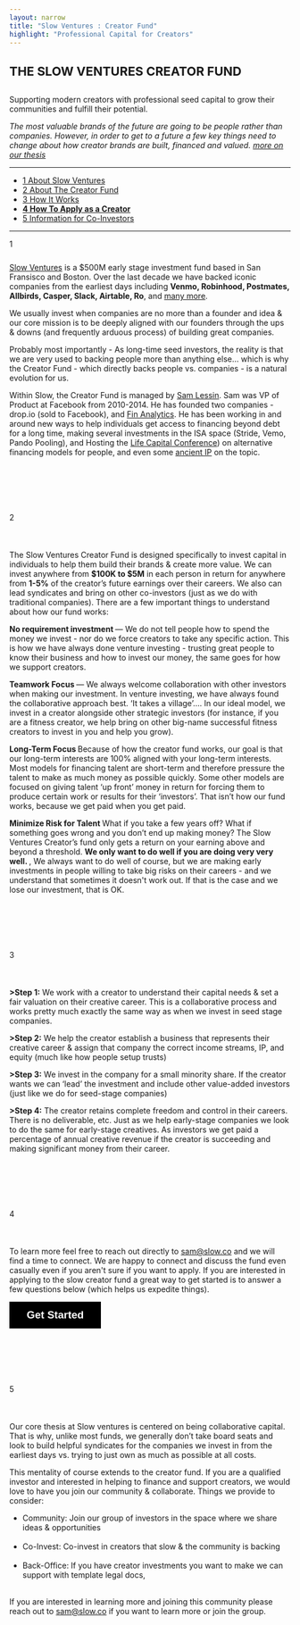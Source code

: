 ```yaml
---
layout: narrow
title: "Slow Ventures : Creator Fund"
highlight: "Professional Capital for Creators"
---
```


<h4 style="font-size: 22px">THE SLOW VENTURES CREATOR FUND</h4> 

Supporting modern creators with professional seed capital to grow their communities and fulfill their potential.

*The most valuable brands of the future are going to be people rather than companies.  However, in order to get to a future a few key things need to change about how creator brands are built, financed and valued. [more on our thesis](http://creator.slow.co/thesis)*

<hr>

<ul>
  <li><a href="#sv">1 About Slow Ventures</a></li>
  <li><a href="#if">2 About The Creator Fund</a></li>
  <li><a href="#how">3 How It Works</a></li>  
  <li><b><a href="#apply">4 How To Apply as a Creator</a></b></li>
  <li><a href="#co">5 Information for Co-Investors</a></li>
</ul>

<hr>

<p id="sv" style="margin-top: 10px; margin-bottom: 25px;">1</p>

[Slow Ventures](http://www.slow.co) is a $500M early stage investment fund based in San Fransisco and Boston.  Over the last decade we have backed iconic companies from the earliest days including <b>Venmo, Robinhood, Postmates, Allbirds, Casper, Slack, Airtable, Ro</b>, and [many more](http://main.slow.co/about/).  

We usually invest when companies are no more than a founder and idea & our core mission is to be deeply aligned with our founders through the ups & downs (and frequently arduous process) of building great companies.

Probably most importantly - As long-time seed investors, the reality is that we are very used to backing people more than anything else… which is why the Creator Fund - which directly backs people vs. companies - is a natural evolution for us. 

Within Slow, the Creator Fund is managed by [Sam Lessin](https://www.twitter.com/lessin).  Sam was VP of Product at Facebook from 2010-2014.  He has founded two companies - drop.io (sold to Facebook), and [Fin Analytics](https://www.fin.com).  He has been working in and around new ways to help individuals get access to financing beyond debt for a long time, making several investments in the ISA space (Stride, Vemo, Pando Pooling), and Hosting the [Life Capital Conference](http://www.lifecapital.com/)) on alternative financing models for people, and even some [ancient IP](https://patents.google.com/patent/US20020133445A1/en?oq=samuel+lessin+marketplace) on the topic. 

<p id="if" style="margin-top: 100px; margin-bottom: 50px;">2</p>

The Slow Ventures Creator Fund is designed specifically to invest capital in individuals to help them build their brands & create more value.  We can invest anywhere from **$100K to $5M** in each person in return for anywhere from **1-5%** of the creator’s future earnings over their careers.  We also can lead syndicates and bring on other co-investors (just as we do with traditional companies).  There are a few important things to understand about how our fund works: 

<b> No requirement investment </b> — We do not tell people how to spend the money we invest - nor do we force creators to take any specific action.  This is how we have always done venture investing - trusting great people to know their business and how to invest our money, the same goes for how we support creators.

<b> Teamwork Focus </b> — We always welcome collaboration with other investors when making our investment.  In venture investing, we have always found the collaborative approach best. ‘It takes a village’…. In our ideal model, we invest in a creator alongside other strategic investors (for instance, if you are a fitness creator, we help bring on other big-name successful fitness creators to invest in you and help you grow).  

<b> Long-Term Focus </b> Because of how the creator fund works, our goal is that our long-term interests are 100% aligned with your long-term interests.  Most models for financing talent are short-term and therefore pressure the talent to make as much money as possible quickly.  Some other models are focused on giving talent ‘up front’ money in return for forcing them to produce certain work or results for their ‘investors’.  That isn’t how our fund works, because we get paid when you get paid.

<b> Minimize Risk for Talent </b> What if you take a few years off?  What if something goes wrong and you don’t end up making money?  The Slow Ventures Creator’s fund only gets a return on your earning above and beyond a threshold.   <b> We only want to do well if you are doing very very well. </b>, We always want to do well of course, but we are making early investments in people willing to take big risks on their careers - and we understand that sometimes it doesn't work out.  If that is the case and we lose our investment, that is OK.

<p id="how" style="margin-top: 100px; margin-bottom: 50px;">3</p>

<b>>Step 1:</b> We work with a creator to understand their capital needs & set a fair valuation on their creative career.  This is a collaborative process and works pretty much exactly the same way as when we invest in seed stage companies.

<b>>Step 2:</b> We help the creator establish a business that represents their creative career & assign that company the correct income streams, IP, and equity (much like how people setup trusts)

<b>>Step 3:</b> We invest in the company for a small minority share.  If the creator wants we can ‘lead’ the investment and include other value-added investors (just like we do for seed-stage companies)

<b>>Step 4:</b> The creator retains complete freedom and control in their careers.  There is no deliverable, etc.  Just as we help early-stage companies we look to do the same for early-stage creatives.  As investors we get paid a percentage of annual creative revenue if the creator is succeeding and making significant money from their career.


<p id="apply" style="margin-top: 100px; margin-bottom: 50px;">4</p>

To learn more feel free to reach out directly to <a href="mailto:sam@slow.co">sam@slow.co</a> and we will find a time to connect.  We are happy to connect and discuss the fund even casually even if you aren't sure if you want to apply.  If you are interested in applying to the slow creator fund a great way to get started is to answer a few questions below (which helps us expedite things).  

<a class="typeform-share button" href="https://form.typeform.com/to/CxMqlcJf?typeform-medium=embed-snippet" data-mode="popup" style="display:inline-block;text-decoration:none;background-color:#000000;color:white;cursor:pointer;font-family:Helvetica,Arial,sans-serif;font-size:19px;line-height:47.5px;text-align:center;margin:0;height:47.5px;padding:0px 31px;border-radius:0px;max-width:100%;white-space:nowrap;overflow:hidden;text-overflow:ellipsis;font-weight:bold;-webkit-font-smoothing:antialiased;-moz-osx-font-smoothing:grayscale;" data-size="100" target="_blank">Get Started </a> <script> (function() { var qs,js,q,s,d=document, gi=d.getElementById, ce=d.createElement, gt=d.getElementsByTagName, id="typef_orm_share", b="https://embed.typeform.com/"; if(!gi.call(d,id)){ js=ce.call(d,"script"); js.id=id; js.src=b+"embed.js"; q=gt.call(d,"script")[0]; q.parentNode.insertBefore(js,q) } })() </script>



<p id="co" style="margin-top: 100px; margin-bottom: 50px;" >5</p>

Our core thesis at Slow ventures is centered on being collaborative capital.  That is why, unlike most funds, we generally don’t take board seats and look to build helpful syndicates for the companies we invest in from the earliest days vs. trying to just own as much as possible at all costs.

This mentality of course extends to the creator fund.  If you are a qualified investor and interested in helping to finance and support creators, we would love to have you join our community & collaborate.  Things we provide to consider: 

<ul>
  <li>Community: Join our group of investors in the space where we share ideas & opportunities</li><br>
  <li>Co-Invest: Co-invest in creators that slow & the community is backing</li><br>
  <li>Back-Office: If you have creator investments you want to make we can support with template legal docs, </li><br>
</ul>

If you are interested in learning more and joining this community please reach out to <a href="mailto:sam@slow.co">sam@slow.co</a> if you want to learn more or join the group.

<p style="margin-bottom: 1000px;"></p>






